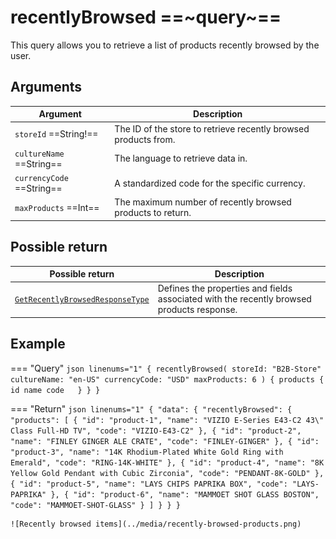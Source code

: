 # recentlyBrowsed ==~query~==

This query allows you to retrieve a list of products recently browsed by the user.

## Arguments

| Argument                       | Description                                                                                     |
|--------------------------------|-------------------------------------------------------------------------------------------------|
| `storeId` ==String!==          | The ID of the store to retrieve recently browsed products from.                                  |
| `cultureName` ==String==       | The language to retrieve data in.                                                               |
| `currencyCode` ==String==      | A standardized code for the specific currency.                                                  |
| `maxProducts` ==Int==          | The maximum number of recently browsed products to return.                                      |

## Possible return

| Possible return                                                   | Description                                                               |
|-------------------------------------------------------------------|---------------------------------------------------------------------------|
| [`GetRecentlyBrowsedResponseType`](../object/GetRecentlyBrowsedResponseType.md)  | Defines the properties and fields associated with the recently browsed products response. |

## Example

=== "Query"
    ```json linenums="1"
    {
      recentlyBrowsed(
        storeId: "B2B-Store"
        cultureName: "en-US"
        currencyCode: "USD"
        maxProducts: 6
      ) {
        products {
          id
          name
          code  
        }
      }
    }
    ```

=== "Return"
    ```json linenums="1"
    {
      "data": {
        "recentlyBrowsed": {
          "products": [
            {
              "id": "product-1",
              "name": "VIZIO E-Series E43-C2 43\" Class Full-HD TV",
              "code": "VIZIO-E43-C2"
            },
            {
              "id": "product-2",
              "name": "FINLEY GINGER ALE CRATE",
              "code": "FINLEY-GINGER"
            },
            {
              "id": "product-3",
              "name": "14K Rhodium-Plated White Gold Ring with Emerald",
              "code": "RING-14K-WHITE"
            },
            {
              "id": "product-4",
              "name": "8K Yellow Gold Pendant with Cubic Zirconia",
              "code": "PENDANT-8K-GOLD"
            },
            {
              "id": "product-5",
              "name": "LAYS CHIPS PAPRIKA BOX",
              "code": "LAYS-PAPRIKA"
            },
            {
              "id": "product-6",
              "name": "MAMMOET SHOT GLASS BOSTON",
              "code": "MAMMOET-SHOT-GLASS"
            }
          ]
        }
      }
    }
    ```

    ![Recently browsed items](../media/recently-browsed-products.png)